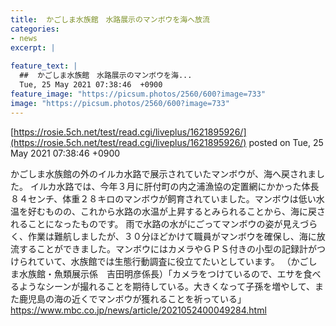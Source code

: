 ```yaml
---
title:  かごしま水族館　水路展示のマンボウを海へ放流  
categories:
- news
excerpt: |
  
feature_text: |
  ##  かごしま水族館　水路展示のマンボウを海...
  Tue, 25 May 2021 07:38:46  +0900
feature_image: "https://picsum.photos/2560/600?image=733"
image: "https://picsum.photos/2560/600?image=733"
---
```


[https://rosie.5ch.net/test/read.cgi/liveplus/1621895926/](https://rosie.5ch.net/test/read.cgi/liveplus/1621895926/)
posted on Tue, 25 May 2021 07:38:46  +0900

<!--more-->

かごしま水族館の外のイルカ水路で展示されていたマンボウが、海へ戻されました。 イルカ水路では、今年３月に肝付町の内之浦漁協の定置網にかかった体長８４センチ、体重２８キロのマンボウが飼育されていました。マンボウは低い水温を好むものの、これから水路の水温が上昇するとみられることから、海に戻されることになったものです。 雨で水路の水がにごってマンボウの姿が見えづらく、作業は難航しましたが、３０分ほどかけて職員がマンボウを確保し、海に放流することができました。マンボウにはカメラやＧＰＳ付きの小型の記録計がつけられていて、水族館では生態行動調査に役立てたいとしています。 （かごしま水族館・魚類展示係　吉田明彦係長）「カメラをつけているので、エサを食べるようなシーンが撮れることを期待している。大きくなって子孫を増やして、また鹿児島の海の近くでマンボウが獲れることを祈っている」 https://www.mbc.co.jp/news/article/2021052400049284.html
